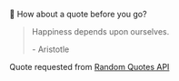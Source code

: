 📣 How about a quote before you go?

> Happiness depends upon ourselves.
>
> <p>- Aristotle</p>

Quote requested from [Random Quotes API](https://github.com/lukePeavey/quotable)
